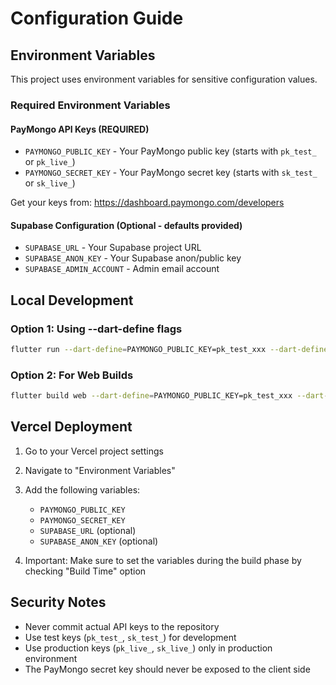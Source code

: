 # Configuration Guide

## Environment Variables

This project uses environment variables for sensitive configuration values.

### Required Environment Variables

#### PayMongo API Keys (REQUIRED)
- `PAYMONGO_PUBLIC_KEY` - Your PayMongo public key (starts with `pk_test_` or `pk_live_`)
- `PAYMONGO_SECRET_KEY` - Your PayMongo secret key (starts with `sk_test_` or `sk_live_`)

Get your keys from: https://dashboard.paymongo.com/developers

#### Supabase Configuration (Optional - defaults provided)
- `SUPABASE_URL` - Your Supabase project URL
- `SUPABASE_ANON_KEY` - Your Supabase anon/public key
- `SUPABASE_ADMIN_ACCOUNT` - Admin email account

## Local Development

### Option 1: Using --dart-define flags
```bash
flutter run --dart-define=PAYMONGO_PUBLIC_KEY=pk_test_xxx --dart-define=PAYMONGO_SECRET_KEY=sk_test_xxx
```

### Option 2: For Web Builds
```bash
flutter build web --dart-define=PAYMONGO_PUBLIC_KEY=pk_test_xxx --dart-define=PAYMONGO_SECRET_KEY=sk_test_xxx
```

## Vercel Deployment

1. Go to your Vercel project settings
2. Navigate to "Environment Variables"
3. Add the following variables:
   - `PAYMONGO_PUBLIC_KEY`
   - `PAYMONGO_SECRET_KEY`
   - `SUPABASE_URL` (optional)
   - `SUPABASE_ANON_KEY` (optional)

4. Important: Make sure to set the variables during the build phase by checking "Build Time" option

## Security Notes

- Never commit actual API keys to the repository
- Use test keys (`pk_test_`, `sk_test_`) for development
- Use production keys (`pk_live_`, `sk_live_`) only in production environment
- The PayMongo secret key should never be exposed to the client side

